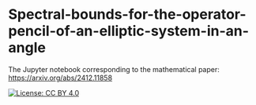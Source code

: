 # Spectral-bounds-for-the-operator-pencil-of-an-elliptic-system-in-an-angle
The Jupyter notebook corresponding to the mathematical paper: https://arxiv.org/abs/2412.11858

[![License: CC BY 4.0](https://img.shields.io/badge/License-CC%20BY%204.0-lightgrey.svg)](https://creativecommons.org/licenses/by/4.0/)
